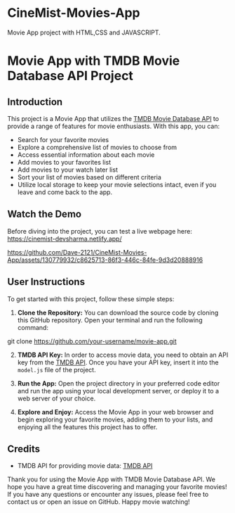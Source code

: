 # CineMist-Movies-App
Movie App project with HTML,CSS and JAVASCRIPT.

# Movie App with TMDB Movie Database API Project

## Introduction

This project is a Movie App that utilizes the [TMDB Movie Database API](https://www.themoviedb.org/) to provide a range of features for movie enthusiasts. With this app, you can:

- Search for your favorite movies
- Explore a comprehensive list of movies to choose from
- Access essential information about each movie
- Add movies to your favorites list
- Add movies to your watch later list
- Sort your list of movies based on different criteria
- Utilize local storage to keep your movie selections intact, even if you leave and come back to the app.

## Watch the Demo
Before diving into the project, you can test a live webpage here: https://cinemist-devsharma.netlify.app/

https://github.com/Dave-2121/CineMist-Movies-App/assets/130779932/c8625713-86f3-446c-84fe-9d3d20888916



## User Instructions

To get started with this project, follow these simple steps:

1. **Clone the Repository:** You can download the source code by cloning this GitHub repository. Open your terminal and run the following command:

git clone https://github.com/your-username/movie-app.git

2. **TMDB API Key:** In order to access movie data, you need to obtain an API key from the [TMDB API](https://www.themoviedb.org/). Once you have your API key, insert it into the `model.js` file of the project.

3. **Run the App:** Open the project directory in your preferred code editor and run the app using your local development server, or deploy it to a web server of your choice.

4. **Explore and Enjoy:** Access the Movie App in your web browser and begin exploring your favorite movies, adding them to your lists, and enjoying all the features this project has to offer.

## Credits

- TMDB API for providing movie data: [TMDB API](https://www.themoviedb.org/)

Thank you for using the Movie App with TMDB Movie Database API. We hope you have a great time discovering and managing your favorite movies! If you have any questions or encounter any issues, please feel free to contact us or open an issue on GitHub. Happy movie watching!

